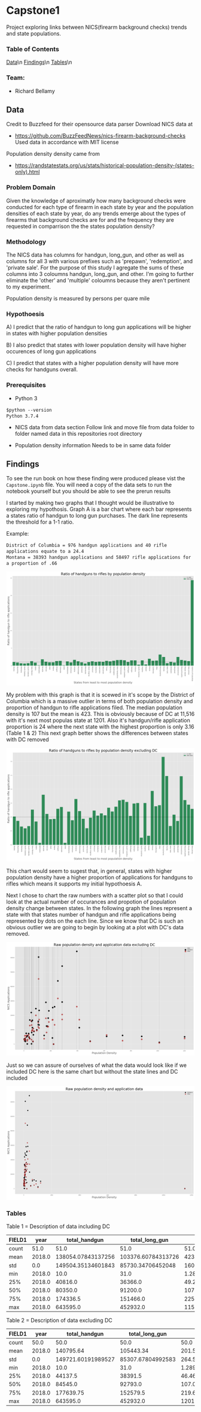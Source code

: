 # Capstone1
Project exploring links between NICS(firearm background checks) trends and state populations.

### Table of Contents
[Data](#Data)\n
[Findings](#Findings)\n
[Tables](#Tables)\n

### Team:

- Richard Bellamy

## Data
Credit to Buzzfeed for their opensource data parser
Download NICS data at
 - https://github.com/BuzzFeedNews/nics-firearm-background-checks
Used data in accordance with MIT license


Population density density came from 
 - https://randstatestats.org/us/stats/historical-population-density-(states-only).html

### Problem Domain
Given the knowledge of aproximatly how many background checks were conducted for each type of firearm in each state by year and the population densities of each state by year, do any trends emerge about the types of firearms that background checks are for and the frequency they are requested in comparrison the the states population density?

### Methodology
The NICS data has columns for handgun, long_gun, and other as well as columns for all 3 with various prefixes such as 'prepawn', 'redemption', and 'private sale'.  For the purpose of this study I agregate the sums of these columns into 3 coloumns handgun, long_gun, and other. I'm going to further eliminate the 'other' and 'multiple' coloumns because they aren't pertinent to my experiment.

Population density is measured by persons per quare mile

### Hypothoesis
A) I predict that the ratio of handgun to long gun applications will be higher in states with higher population densities

B) I also predict that states with lower population density will have higher occurences of long gun applications

C) I predict that states with a higher population density will have more checks for handguns overall.

### Prerequisites

- Python 3

```
$python --version
Python 3.7.4
```

- NICS data from data section
Follow link and move file from data folder to folder named data in this repositories root directory

- Population density information
Needs to be in same data folder

## Findings
To see the run book on how these finding were produced please vist the `Capstone.ipynb` file.  You will need a copy of the data sets to run the notebook yourself but you should be able to see the prerun results

I started by making two graphs that I thought would be illustrative to exploring my hypothosis. Graph A is a bar chart where each bar represents a states ratio of handgun to long gun purchases.  The dark line represents the threshold for a 1-1 ratio.

Example:
    
    District of Columbia = 976 handgun applications and 40 rifle applications equate to a 24.4
    Montana = 38393 handgun applications and 58497 rifle applications for a proportion of .66

<img alt="Ratio by population density" src='graphs/bar.png'>

My problem with this graph is that it is scewed in it's scope by the District of Columbia which is a massive outlier in terms of both population density and proportion of handgun to rifle applications filed.  The median population density is 107 but the mean is 423. This is obviously because of DC at 11,516 with it's next most populas state at 1201. Also it's handgun/rifle application proportion is 24 where the next state with the highest proportion is only 3.16 (Table 1 & 2)  This next graph better shows the differences between states with DC removed

<img alt="Ratio by population density" src='graphs/bar-noDC.png'>

This chart would seem to sugest that, in general, states with higher population density have a higher proportion of applications for handguns to rifles which means it supports my initial hypothoesis A.

Next I chose to chart the raw numbers with a scatter plot so that I could look at the actual number of occurances and propotion of population density change between states.  In the following graph the lines represent a state with that states number of handgun and rifle applications being represented by dots on the each line.  Since we know that DC is such an obvious outlier we are going to begin by looking at a plot with DC's data removed.

<img alt="Raw applications by population density" src='graphs/scatter.png'>

Just so we can assure of ourselves of what the data would look like if we included DC here is the same chart but without the state lines and DC included

<img alt="Raw applications by population density" src='graphs/scatter-withDC.png'>



### Tables
Table 1 = Description of data including DC

|FIELD1|year  |total_handgun     |total_long_gun    |pop_density       |handgun/long_gun   |
|------|------|------------------|------------------|------------------|-------------------|
|count |51.0  |51.0              |51.0              |51.0              |51.0               |
|mean  |2018.0|138054.07843137256|103376.60784313726|423.35861745098043|1.6540754923677627 |
|std   |0.0   |149504.35134601843|85730.34706452048 |1605.7997009585968|3.297578803277349  |
|min   |2018.0|10.0              |31.0              |1.28934           |0.07050341075900181|
|25%   |2018.0|40816.0           |36366.0           |49.28428          |0.9026160053394    |
|50%   |2018.0|80350.0           |91200.0           |107.04415         |1.1951771451060367 |
|75%   |2018.0|174336.5          |151466.0          |225.18950999999998|1.494311656277248  |
|max   |2018.0|643595.0          |452932.0          |11515.65574       |24.4               |


Table 2 = Description of data excluding DC

|FIELD1|year  |total_handgun     |total_long_gun    |pop_density       |handgun/long_gun   |
|------|------|------------------|------------------|------------------|-------------------|
|count |50.0  |50.0              |50.0              |50.0              |50.0               |
|mean  |2018.0|140795.64         |105443.34         |201.51267500000003|1.199157002215119  |
|std   |0.0   |149721.60191989527|85307.67804992583 |264.5673177684518 |0.5710118989817893 |
|min   |2018.0|10.0              |31.0              |1.28934           |0.07050341075900181|
|25%   |2018.0|44137.5           |38391.5           |46.46945          |0.8928885698273171 |
|50%   |2018.0|84545.0           |92793.0           |107.008805        |1.1934184019619565 |
|75%   |2018.0|177639.75         |152579.5          |219.6491175       |1.4740263060688625 |
|max   |2018.0|643595.0          |452932.0          |1201.0947800000001|3.1627863509456446 |
<!--
===========================================================V TEMPLATEING IDEAS V===================================================

Table 1 = Description of data including DC

|FIELD1|year  |total_handgun     |total_long_gun    |pop_density       |handgun/long_gun   |
|------|------|------------------|------------------|------------------|-------------------|
|count |51.0  |51.0              |51.0              |51.0              |51.0               |
|mean  |2018.0|138054.07843137256|103376.60784313726|423.35861745098043|1.6540754923677627 |
|std   |0.0   |149504.35134601843|85730.34706452048 |1605.7997009585968|3.297578803277349  |
|min   |2018.0|10.0              |31.0              |1.28934           |0.07050341075900181|
|25%   |2018.0|40816.0           |36366.0           |49.28428          |0.9026160053394    |
|50%   |2018.0|80350.0           |91200.0           |107.04415         |1.1951771451060367 |
|75%   |2018.0|174336.5          |151466.0          |225.18950999999998|1.494311656277248  |
|max   |2018.0|643595.0          |452932.0          |11515.65574       |24.4               |


Table 2 = Description of data excluding DC

|FIELD1|year  |total_handgun     |total_long_gun    |pop_density       |handgun/long_gun   |
|------|------|------------------|------------------|------------------|-------------------|
|count |50.0  |50.0              |50.0              |50.0              |50.0               |
|mean  |2018.0|140795.64         |105443.34         |201.51267500000003|1.199157002215119  |
|std   |0.0   |149721.60191989527|85307.67804992583 |264.5673177684518 |0.5710118989817893 |
|min   |2018.0|10.0              |31.0              |1.28934           |0.07050341075900181|
|25%   |2018.0|44137.5           |38391.5           |46.46945          |0.8928885698273171 |
|50%   |2018.0|84545.0           |92793.0           |107.008805        |1.1934184019619565 |
|75%   |2018.0|177639.75         |152579.5          |219.6491175       |1.4740263060688625 |
|max   |2018.0|643595.0          |452932.0          |1201.0947800000001|3.1627863509456446 |



















I'm chosing to look at data from 1999 through 2018.  This is because my population density data ends in 2018 and my NICS data begins at the end of 1998.  This is also because that is a 20 year span and I like round numbers.
### Installing  

A step by step series of examples that tell you how to get a development env running

Say what the step will be

```
Give the example
```

And repeat

```
until finished
```

End with an example of getting some data out of the system or using it for a little demo

## Running the tests

Explain how to run the automated tests for this system

### Break down into end to end tests

Explain what these tests test and why

```
Give an example
```

### And coding style tests

Explain what these tests test and why

```
Give an example
```

## Deployment

Add additional notes about how to deploy this on a live system

## Built With

* [Dropwizard](http://www.dropwizard.io/1.0.2/docs/) - The web framework used
* [Maven](https://maven.apache.org/) - Dependency Management
* [ROME](https://rometools.github.io/rome/) - Used to generate RSS Feeds

## Contributing

Please read [CONTRIBUTING.md](https://gist.github.com/PurpleBooth/b24679402957c63ec426) for details on our code of conduct, and the process for submitting pull requests to us.

## Versioning

We use [SemVer](http://semver.org/) for versioning. For the versions available, see the [tags on this repository](https://github.com/your/project/tags). 

## Authors

* **Billie Thompson** - *Initial work* - [PurpleBooth](https://github.com/PurpleBooth)

See also the list of [contributors](https://github.com/your/project/contributors) who participated in this project.

## License

This project is licensed under the MIT License - see the [LICENSE.md](LICENSE.md) file for details

## Acknowledgments

* Hat tip to anyone whose code was used
* Inspiration
* etc
-->


